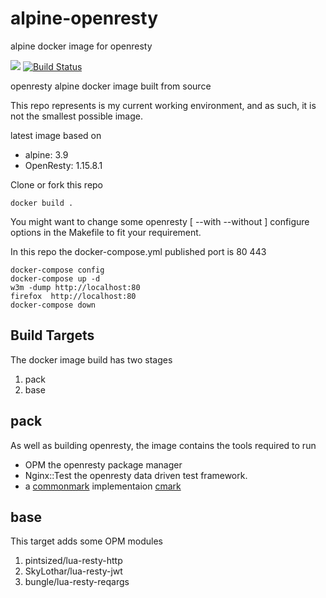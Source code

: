 # alpine-openresty
alpine docker image for openresty

[![](https://images.microbadger.com/badges/image/grantmacken/alpine-openresty.svg)](https://microbadger.com/images/grantmacken/alpine-openresty "Get your own image badge on microbadger.com")
[![Build Status](https://travis-ci.org/grantmacken/alpine-openresty.svg?branch=master)](https://travis-ci.org/grantmacken/alpine-openresty)

openresty alpine docker image built from source

This repo represents is my current working environment,
and as such, it is not the smallest possible image.

latest image based on
 - alpine: 3.9
 - OpenResty: 1.15.8.1


Clone or fork this repo

```
docker build .
```
<!-- docker build --target=dev . -->


You might want to change some openresty 
 [ --with --without ]
configure options in the Makefile to fit your requirement.

In this repo the docker-compose.yml published port is 80 443

```
docker-compose config
docker-compose up -d
w3m -dump http://localhost:80
firefox  http://localhost:80
docker-compose down
```

## Build Targets

The docker image build has two stages

1. pack 
2. base
<!--  3. dev -->

## pack

As well as building openresty, the image contains 
the tools required to run
 - OPM the openresty package manager 
 - Nginx::Test the openresty data driven test framework.
 - a [commonmark](https://github.com/commonmark/CommonMark) implementaion [cmark](https://github.com/commonmark/cmark)

## base

This target adds some OPM modules

1. pintsized/lua-resty-http
2. SkyLothar/lua-resty-jwt
3. bungle/lua-resty-reqargs

<!--
## dev

This target creates my WIP development environment from my dorex repo

1. In `./nginx/conf`  my own nginx conf files are added
1. In `./site/lualib/`  adds directory based on my git.user handle
  In this own WIP lua modules that I use when working with the eXist database are added.
2. In `./site/`  adds bin directory. My WIP cli resty cli scripts are added here.
   e.g.  `docker exec or site/bin/xQinfo` will print out my eXist docker environment 
2. In `./`  adds t directory.  My tests are contained in this directory. 
   e.g. `docker exec or prove t/proxy/lualib/req.t` will run tests for my req lualib

 -->





